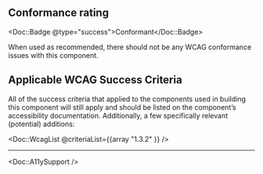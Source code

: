 ## Conformance rating

<Doc::Badge @type="success">Conformant</Doc::Badge>

When used as recommended, there should not be any WCAG conformance issues with this component.

## Applicable WCAG Success Criteria

All of the success criteria that applied to the components used in building this component will still apply and should be listed on the component’s accessibility documentation. Additionally, a few specifically relevant (potential) additions:

<Doc::WcagList @criteriaList={{array "1.3.2" }} />

---

<Doc::A11ySupport />